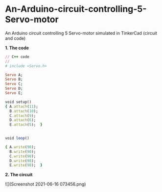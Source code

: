 # An-Arduino-circuit-controlling-5-Servo-motor
An Arduino circuit controlling 5 Servo-motor simulated in TinkerCad (circuit and code)

 **1. The code**  

```ruby
// C++ code  
//  
# include <Servo.h>  

Servo A;
Servo B;
Servo C;
Servo D;
Servo E;  

void setup()  
{ A.attach(11);
  B.attach(10);
  C.attach(9);
  D.attach(6);
  E.attach(5);  }  
  

void loop()  

{ A.write(90);
  B.write(90);
  C.write(90);
  D.write(90);
  E.write(90);  }
  ```  
  
 **2. The circuit**  
 
 ![](Screenshot 2021-06-16 073456.png)
  
